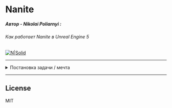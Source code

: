 # Nanite

##### Автор - Nikolai Poliarnyi :
###### *Как работает Nanite в Unreal Engine 5*
[![N|Solid](https://opengameart.org/sites/default/files/forum-attachments/Shark1.png)](https://www.youtube.com/watch?v=ltUzX1IR9JI&ab_channel=NikolaiPoliarnyi)

- - -

<details>

<summary>Постановка задачи / мечта</summary>

|  | Кино | Игры|
|:------|:------:|:------:|
| Отрисовка | Offline | Realtime ${1\over 60}$ |
| Скорость обработки | Высокое качество | Бюджет качества |
| Подготовка ассетов | ==Оригинал== | ==Упрощаем assets== |

> Боль игр: Упрощение assets
> Время людей
> Специфика задачи
> Деньги

> Боль кино: Отрисовка
> Не хочется долго ждать результата

</details>

- - -

## License

MIT

[//]: # (Я самый крутой комментарий)
